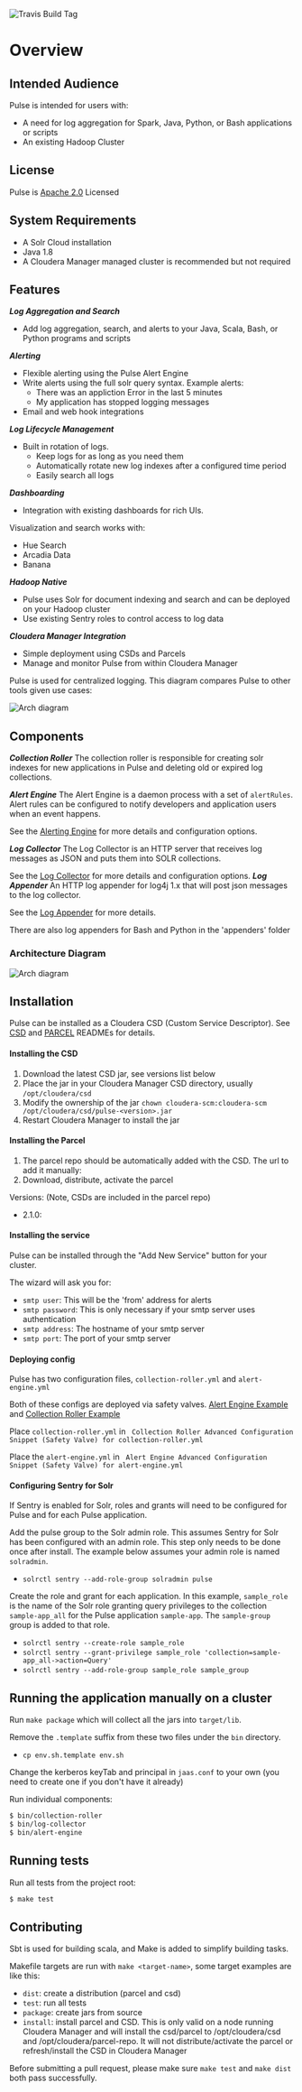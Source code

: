![Travis Build Tag](https://travis-ci.org/phdata/pulse.svg?branch=master)


# Overview

## Intended Audience

Pulse is intended for users with:

- A need for log aggregation for Spark, Java, Python, or Bash applications or scripts 
- An existing Hadoop Cluster

## License
Pulse is [Apache 2.0](https://www.apache.org/licenses/LICENSE-2.0) Licensed 

## System Requirements

- A Solr Cloud installation
- Java 1.8
- A Cloudera Manager managed cluster is recommended but not required

## Features

***Log Aggregation and Search***
- Add log aggregation, search, and alerts to your Java, Scala, Bash, or Python programs and scripts

***Alerting***

- Flexible alerting using the Pulse Alert Engine
- Write alerts using the full solr query syntax. Example alerts:
	- There was an appliction Error in the last 5 minutes
	- My application has stopped logging messages
- Email and web hook integrations

***Log Lifecycle Management***

- Built in rotation of logs.
  - Keep logs for as long as you need them
  - Automatically rotate new log indexes after a configured time period
  - Easily search all logs

***Dashboarding***

- Integration with existing dashboards for rich UIs.

Visualization and search works with:

- Hue Search
- Arcadia Data
- Banana

***Hadoop Native***

- Pulse uses Solr for document indexing and search and can be deployed on your Hadoop cluster
- Use existing Sentry roles to control access to log data

***Cloudera Manager Integration***

- Simple deployment using CSDs and Parcels
- Manage and monitor Pulse from within Cloudera Manager

Pulse is used for centralized logging. This diagram compares Pulse to other tools given use cases:

![Arch diagram](images/pulse-vs-cm.png)

## Components

***Collection Roller***
The collection roller is responsible for creating solr indexes for new applications in Pulse and
deleting old or expired log collections.

***Alert Engine***
The Alert Engine is a daemon process with a set of `alertRules`. Alert rules can be configured
to notify developers and application users when an event happens.

See the [Alerting Engine](alerting-engine) for more details and configuration
options.

***Log Collector***
The Log Collector is an HTTP server that receives log messages as JSON and puts them into SOLR
 collections.

See the [Log Collector](log-collector) for more details and configuration
 options.
***Log Appender***
An HTTP log appender for log4j 1.x that will post json messages to the log collector.

See the [Log Appender](log-appender) for more details.

There are also log appenders for Bash and Python in the 'appenders' folder

### Architecture Diagram

![Arch diagram](images/pulse-arch.png)

## Installation
Pulse can be installed as a Cloudera CSD (Custom Service Descriptor). See [CSD](csd)
and [PARCEL](parcel) READMEs for details.

#### Installing the CSD

1. Download the latest CSD jar, see versions list below
2. Place the jar in your Cloudera Manager CSD directory, usually `/opt/cloudera/csd`
3. Modify the ownership of the jar `chown cloudera-scm:cloudera-scm /opt/cloudera/csd/pulse-<version>.jar`
4. Restart Cloudera Manager to install the jar

#### Installing the Parcel

1. The parcel repo should be automatically added with the CSD. The url to add it manually:
2. Download, distribute, activate the parcel

Versions: 
(Note, CSDs are included in the parcel repo)

- 2.1.0: 

#### Installing the service

Pulse can be installed through the "Add New Service" button for your cluster.

The wizard will ask you for:
- `smtp user`: This will be the 'from' address for alerts
- `smtp password`: This is only necessary if your smtp server uses authentication
- `smtp address`: The hostname of your smtp server
- `smtp port`: The port of your smtp server

#### Deploying config
Pulse has two configuration files, `collection-roller.yml` and `alert-engine.yml`

Both of these configs are deployed via safety valves. [Alert Engine Example](alerting-engine) and [Collection Roller Example](collection-roller)


Place `collection-roller.yml` in `
Collection Roller Advanced Configuration Snippet (Safety Valve) for collection-roller.yml`

Place the `alert-engine.yml` in `
Alert Engine Advanced Configuration Snippet (Safety Valve) for alert-engine.yml`

#### Configuring Sentry for Solr

If Sentry is enabled for Solr, roles and grants will need to be configured for Pulse and for each Pulse application.  

Add the pulse group to the Solr admin role.  This assumes Sentry for Solr has been configured with an admin role.  This step only needs to be done once after install.  The example below assumes your admin role is named `solradmin`.
- `solrctl sentry --add-role-group solradmin pulse`

Create the role and grant for each application.  In this example, `sample_role` is the name of the Solr role granting query privileges to the collection `sample-app_all` for the Pulse application `sample-app`.  The `sample-group` group is added to that role.  
- `solrctl sentry --create-role sample_role`
- `solrctl sentry --grant-privilege sample_role 'collection=sample-app_all->action=Query'`
- `solrctl sentry --add-role-group sample_role sample_group`

## Running the application manually on a cluster

Run `make package` which will collect all the jars into `target/lib`.

Remove the `.template` suffix from these two files under the `bin` directory.
- `cp env.sh.template env.sh`

Change the kerberos keyTab and principal in `jaas.conf` to your own (you need to create one if you don't have it already)

Run individual components:

```bash
$ bin/collection-roller
$ bin/log-collector
$ bin/alert-engine
```

## Running tests
Run all tests from the project root:

```bash
$ make test
```

## Contributing
Sbt is used for building scala, and Make is added to simplify building tasks.

Makefile targets are run with `make <target-name>`, some target examples are like this:

- `dist`: create a distribution (parcel and csd)
- `test`: run all tests
- `package`: create jars from source
- `install`: install parcel and CSD. This is only valid on a node running Cloudera Manager and will install
the csd/parcel to /opt/cloudera/csd and /opt/cloudera/parcel-repo. It will not distribute/activate the parcel
or refresh/install the CSD in Cloudera Manager

Before submitting a pull request, please make sure `make test` and `make dist` both pass successfully.
